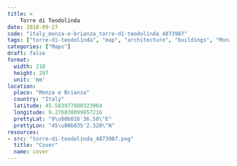 ```yaml
---
title: > 
    Torre di Teodolinda
date: 2018-09-27
code: "italy_monza-e-brianza_torre-di-teodolinda_4873907"
tags: ["torre-di-teodolinda", "map", "architecture", "buildings", "Monza e Brianza", "Italy"]
categories: ["Maps"]
draft: false
format:
  width: 210
  height: 297
  unit: 'mm'
location:
  place: "Monza e Brianza"
  country: "Italy"
  latitude: 45.583977800323964
  longitude: 9.276830099957216
  prettyLat: "9\u00b016'36.58\"E"
  prettyLon: "45\u00b035'2.320\"N"
resources:
- src: "torre-di-teodolinda_4873907.png"
  title: "Cover"
  name: cover
---
```

